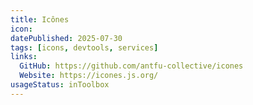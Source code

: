 ```yaml
---
title: Icônes
icon:  
datePublished: 2025-07-30
tags: [icons, devtools, services]
links:
  GitHub: https://github.com/antfu-collective/icones
  Website: https://icones.js.org/
usageStatus: inToolbox
---
```

